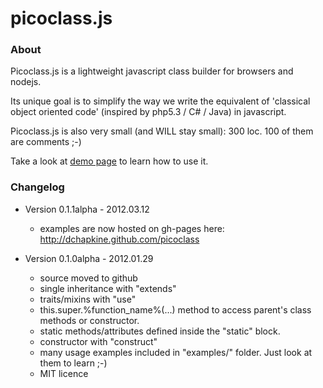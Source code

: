 
picoclass.js
===


### About

Picoclass.js is a lightweight javascript class builder for browsers and nodejs.

Its unique goal is to simplify the way we write the equivalent of 'classical object oriented code' (inspired by php5.3 / C# / Java) in javascript.

Picoclass.js is also very small (and WILL stay small): 300 loc. 100 of them are comments ;-)

Take a look at [demo page](http://dchapkine.github.com/picoclass/) to learn how to use it.


### Changelog

+ Version 0.1.1alpha - 2012.03.12
	+ examples are now hosted on gh-pages here: http://dchapkine.github.com/picoclass

+ Version 0.1.0alpha - 2012.01.29
	+ source moved to github
	+ single inheritance with "extends"
	+ traits/mixins with "use"
	+ this.super.%function_name%(...) method to access parent's class methods or constructor.
	+ static methods/attributes defined inside the "static" block.
	+ constructor with "construct"
	+ many usage examples included in "examples/" folder. Just look at them to learn ;-)
	+ MIT licence